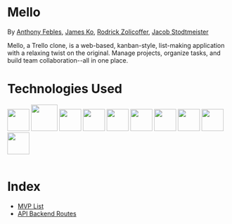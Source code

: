 # Mello

By [Anthony Febles](https://github.com/AnthonyFebles), [James Ko](https://github.com/PorkyJames), [Rodrick Zolicoffer](https://github.com/RodrickCode97), [Jacob Stodtmeister](https://github.com/Stodtmeister)


Mello, a Trello clone, is a web-based, kanban-style, list-making application with a relaxing twist on the original. Manage projects, organize tasks, and build team collaboration--all in one place.

# Technologies Used

<div>
<img src="https://cdn.jsdelivr.net/gh/devicons/devicon/icons/python/python-original.svg" width="50" />
<img src="https://devicon-website.vercel.app/api/sqlalchemy/original.svg" width="60"/>
<img src="https://cdn.jsdelivr.net/gh/devicons/devicon/icons/flask/flask-original.svg" width="50" />
<img src="https://cdn.jsdelivr.net/gh/devicons/devicon/icons/react/react-original.svg" width="50" />
<img src="https://cdn.jsdelivr.net/gh/devicons/devicon/icons/redux/redux-original.svg" width="50" />
<img src="https://cdn.jsdelivr.net/gh/devicons/devicon/icons/javascript/javascript-original.svg" width="50" />
<img src="https://cdn.jsdelivr.net/gh/devicons/devicon/icons/css3/css3-original.svg" width="50" />
<img src="https://cdn.jsdelivr.net/gh/devicons/devicon/icons/html5/html5-original.svg" width="50" />
<img src="https://cdn.jsdelivr.net/gh/devicons/devicon/icons/git/git-original.svg" width="50" />
<img src="https://cdn.jsdelivr.net/gh/devicons/devicon/icons/visualstudio/visualstudio-plain.svg" width="50" />
</div>
<br>

# Index
* [MVP List](https://github.com/AnthonyFebles/Mellow/wiki/MVP-List)
* [API Backend Routes](https://github.com/AnthonyFebles/Mello/wiki/API-Backend-Routes)
